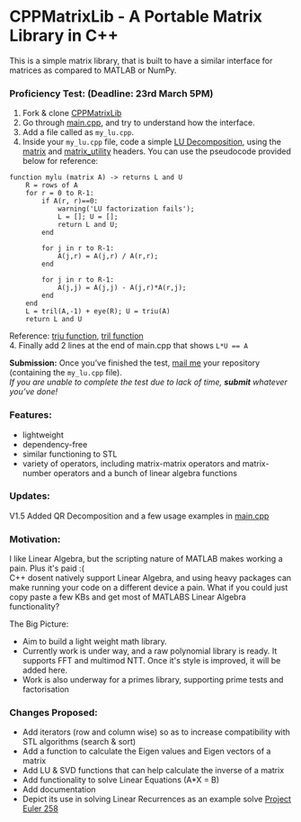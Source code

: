 # CPPMatrixLib - A Portable Matrix Library in C++
This is a simple matrix library, that is built to have a similar interface for matrices as compared to MATLAB or NumPy.

### Proficiency Test: (Deadline: 23rd March 5PM)
1.  Fork & clone [CPPMatrixLib](https://github.com/relaxxpls/CPPMatrixLib)
2.  Go through [main.cpp](https://github.com/relaxxpls/CPPMatrixLib/blob/main/main.cpp), and try to understand how the interface.
2.  Add a file called as `my_lu.cpp`.
3.  Inside your `my_lu.cpp` file, code a simple [LU Decomposition](https://www.geeksforgeeks.org/l-u-decomposition-system-linear-equations/), using the [matrix](https://github.com/relaxxpls/CPPMatrixLib/blob/main/matrix.hpp) and [matrix_utility](https://github.com/relaxxpls/CPPMatrixLib/blob/main/matrix_utility.hpp) headers. You can use the pseudocode provided below for reference:
```
function mylu (matrix A) -> returns L and U
    R = rows of A
    for r = 0 to R-1:
        if A(r, r)==0:
            warning('LU factorization fails');
            L = []; U = []; 
            return L and U; 
        end
        
        for j in r to R-1:
            A(j,r) = A(j,r) / A(r,r);
        end
        
        for j in r to R-1:
            A(j,j) = A(j,j) - A(j,r)*A(r,j);
        end
    end
    L = tril(A,-1) + eye(R); U = triu(A)
    return L and U
```
Reference: [triu function](https://in.mathworks.com/help/matlab/ref/triu.html), [tril function](https://in.mathworks.com/help/matlab/ref/tril.html)  
4. Finally add 2 lines at the end of main.cpp that shows `L*U == A`  

**Submission:** Once you’ve finished the test, [mail me](desai.laxman2001@gmail.com) your repository (containing the `my_lu.cpp` file).  
*If you are unable to complete the test due to lack of time, **submit** whatever you’ve done!*

### Features: 
* lightweight
* dependency-free
* similar functioning to STL
* variety of operators, including matrix-matrix operators and matrix-number operators and a bunch of linear algebra functions

### Updates:  
V1.5 Added QR Decomposition and a few usage examples in [main.cpp](https://github.com/relaxxpls/CPPMatrixLib/blob/main/main.cpp)

### Motivation:
I like Linear Algebra, but the scripting nature of MATLAB makes working a pain. Plus it's paid :(  
C++ dosent natively support Linear Algebra, and using heavy packages can make running your code on a different device a pain. What if you could just copy paste a few KBs and get most of MATLABS Linear Algebra functionality?

The Big Picture:
- Aim to build a light weight math library.
- Currently work is under way, and a raw polynomial library is ready. It supports FFT and multimod NTT. Once it's style is improved, it will be added here.
- Work is also underway for a primes library, supporting prime tests and factorisation

### Changes Proposed:
* Add iterators (row and column wise) so as to increase compatibility with STL algorithms (search & sort)
* Add a function to calculate the Eigen values and Eigen vectors of a matrix
* Add LU & SVD functions that can help calculate the inverse of a matrix
* Add functionality to solve Linear Equations (A*X = B)
* Add documentation
* Depict its use in solving Linear Recurrences as an example solve [Project Euler 258](https://projecteuler.net/problem=258)
